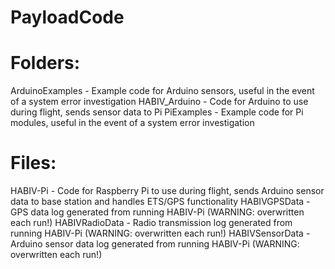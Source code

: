 # PayloadCode
# Folders:
ArduinoExamples - Example code for Arduino sensors, useful in the event of a system error investigation
HABIV_Arduino - Code for Arduino to use during flight, sends sensor data to Pi
PiExamples - Example code for Pi modules, useful in the event of a system error investigation

# Files:
HABIV-Pi - Code for Raspberry Pi to use during flight, sends Arduino sensor data to base station and handles ETS/GPS functionality
HABIVGPSData - GPS data log generated from running HABIV-Pi (WARNING: overwritten each run!)
HABIVRadioData - Radio transmission log generated from running HABIV-Pi (WARNING: overwritten each run!)
HABIVSensorData - Arduino sensor data log generated from running HABIV-Pi (WARNING: overwritten each run!)
